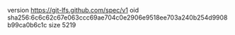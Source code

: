 version https://git-lfs.github.com/spec/v1
oid sha256:6c6c62c67e063ccc69ae704c0e2906e9518ee703a240b254d9908b99ca0b6c1c
size 5219
